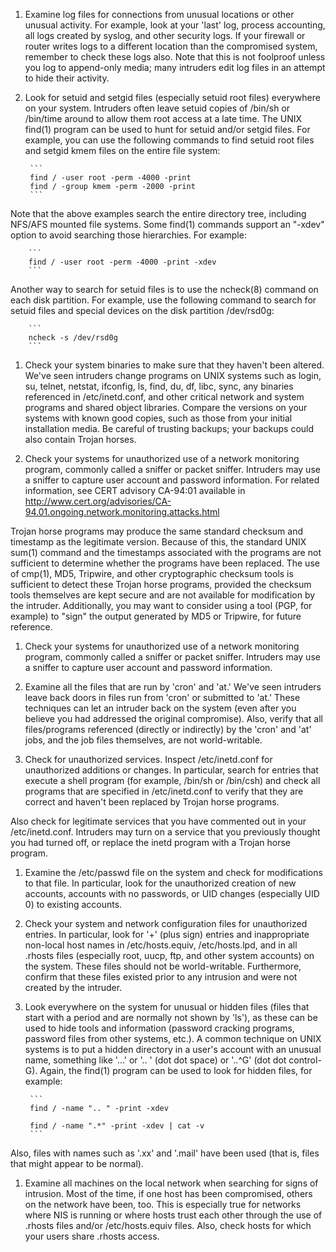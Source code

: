 1. Examine log files for connections from unusual locations or other unusual activity. For example, look at your 'last' log, process accounting, all logs created by syslog, and other security logs. If your firewall or router writes logs to a different location than the compromised system, remember to check these logs also. Note that this is not foolproof unless you log to append-only media; many intruders edit log files in an attempt to hide their activity.

1. Look for setuid and setgid files (especially setuid root files) everywhere on your system. Intruders often leave setuid copies of /bin/sh or /bin/time around to allow them root access at a late time. The UNIX find(1) program can be used to hunt for setuid and/or setgid files. For example, you can use the following commands to find setuid root files and setgid kmem files on the entire file system:

		```
        find / -user root -perm -4000 -print
        find / -group kmem -perm -2000 -print
		```

Note that the above examples search the entire directory tree, including NFS/AFS mounted file systems. Some find(1) commands support an "-xdev" option to avoid searching those hierarchies. For example:

		```
        find / -user root -perm -4000 -print -xdev
		```

Another way to search for setuid files is to use the ncheck(8) command on each disk partition. For example, use the following command to search for setuid files and special devices on the disk partition /dev/rsd0g:

		```
        ncheck -s /dev/rsd0g
		```

1. Check your system binaries to make sure that they haven't been altered. We've seen intruders change programs on UNIX systems such as login, su, telnet, netstat, ifconfig, ls, find, du, df, libc, sync, any binaries referenced in /etc/inetd.conf, and other critical network and system programs and shared object libraries. Compare the versions on your systems with known good copies, such as those from your initial installation media. Be careful of trusting backups; your backups could also contain Trojan horses.

1. Check your systems for unauthorized use of a network monitoring program, commonly called a sniffer or packet sniffer. Intruders may use a sniffer to capture user account and password information. For related information, see CERT advisory CA-94:01 available in http://www.cert.org/advisories/CA-94.01.ongoing.network.monitoring.attacks.html

Trojan horse programs may produce the same standard checksum and timestamp as the legitimate version. Because of this, the standard UNIX sum(1) command and the timestamps associated with the programs are not sufficient to determine whether the programs have been replaced. The use of cmp(1), MD5, Tripwire, and other cryptographic checksum tools is sufficient to detect these Trojan horse programs, provided the checksum tools themselves are kept secure and are not available for modification by the intruder. Additionally, you may want to consider using a tool (PGP, for example) to "sign" the output generated by MD5 or Tripwire, for future reference.

1. Check your systems for unauthorized use of a network monitoring program, commonly called a sniffer or packet sniffer. Intruders may use a sniffer to capture user account and password information.

1. Examine all the files that are run by 'cron' and 'at.' We've seen intruders leave back doors in files run from 'cron' or submitted to 'at.' These techniques can let an intruder back on the system (even after you believe you had addressed the original compromise). Also, verify that all files/programs referenced (directly or indirectly) by the 'cron' and 'at' jobs, and the job files themselves, are not world-writable.

1. Check for unauthorized services. Inspect /etc/inetd.conf for unauthorized additions or changes. In particular, search for entries that execute a shell program (for example, /bin/sh or /bin/csh) and check all programs that are specified in /etc/inetd.conf to verify that they are correct and haven't been replaced by Trojan horse programs.

Also check for legitimate services that you have commented out in your /etc/inetd.conf. Intruders may turn on a service that you previously thought you had turned off, or replace the inetd program with a Trojan horse program.

1. Examine the /etc/passwd file on the system and check for modifications to that file. In particular, look for the unauthorized creation of new accounts, accounts with no passwords, or UID changes (especially UID 0) to existing accounts.

1. Check your system and network configuration files for unauthorized entries. In particular, look for '+' (plus sign) entries and inappropriate non-local host names in /etc/hosts.equiv, /etc/hosts.lpd, and in all .rhosts files (especially root, uucp, ftp, and other system accounts) on the system. These files should not be world-writable. Furthermore, confirm that these files existed prior to any intrusion and were not created by the intruder.

1. Look everywhere on the system for unusual or hidden files (files that start with a period and are normally not shown by 'ls'), as these can be used to hide tools and information (password cracking programs, password files from other systems, etc.). A common technique on UNIX systems is to put a hidden directory in a user's account with an unusual name, something like '...' or '.. ' (dot dot space) or '..^G' (dot dot control-G). Again, the find(1) program can be used to look for hidden files, for example:

		```
        find / -name ".. " -print -xdev

        find / -name ".*" -print -xdev | cat -v
		```

Also, files with names such as '.xx' and '.mail' have been used (that is, files that might appear to be normal).

1. Examine all machines on the local network when searching for signs of intrusion. Most of the time, if one host has been compromised, others on the network have been, too. This is especially true for networks where NIS is running or where hosts trust each other through the use of .rhosts files and/or /etc/hosts.equiv files. Also, check hosts for which your users share .rhosts access.
